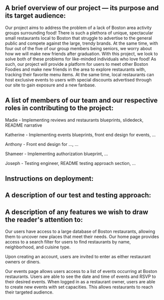 ## A brief overview of our project — its purpose and its target audience:

Our project aims to address the problem of a lack of Boston area activity groups surrounding food! There is such a plethora of unique, spectacular small restaurants local to Boston that struggle to advertise to the general public and compete against the large, trendy brands. At the same time, with four out of the five of our group members being seniors, we worry about how we will make new friends after graduation. With this project, we look to solve both of these problems for like-minded individuals who love food! As such, our project will provide a platform for users to meet other Boston Foodies and make new friends in the area to explore restaurants with, tracking their favorite menu items. At the same time, local restaurants can host exclusive events to users with special discounts advertised through our site to gain exposure and a new fanbase. 

## A list of members of our team and our respective roles in contributing to the project:

Madie - Implementing reviews and restaurants blueprints, slidedeck, README narrative

Katherine - Implementing events blueprints, front end design for events, ...

Anthony - Front end design for ..., ...

Shameer - Implementing authorization blueprint, ...

Joseph - Testing engineer, README testing approach section, ...

## Instructions on deployment:

## A description of our test and testing approach:

## A description of any features we wish to draw the reader's attention to:
Our users have access to a large database of Boston restaurants, allowing them to uncover new places that meet their needs. Our home page provides access to a search filter for users to find restaurants by name, neighborhood, and cuisine type. 

Upon creating an account, users are invited to enter as either restaurant owners or diners.

Our events page allows users access to a list of events occurring at Boston restaurants. Users are able to see the date and time of events and RSVP to their desired events. When logged in as a restaurant owner, users are able to create new events with set capacities. This allows restaurants to reach their targeted audience. 
